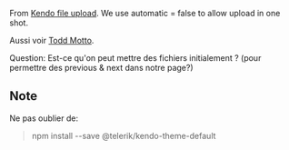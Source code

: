 

From [Kendo file upload](http://www.telerik.com/kendo-angular-ui/components/upload/).
We use automatic = false to allow upload in one shot.

Aussi voir [Todd Motto](https://github.com/toddmotto/kendo-ui-for-angular-2/tree/master/k2/src/app).

Question: Est-ce qu'on peut mettre des fichiers initialement ? (pour permettre des previous & next dans notre page?)

Note
-----
Ne pas oublier de:

> npm install --save @telerik/kendo-theme-default

